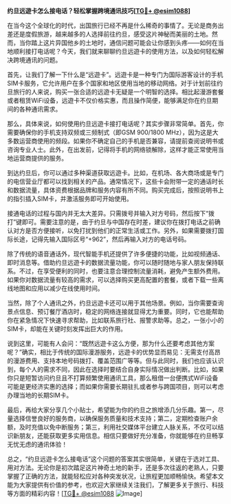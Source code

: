 **约旦远遊卡怎么接电话？轻松掌握跨境通讯技巧[[TG💪+ @esim1088](https://t.me/s/esim1088)]**

在当今这个全球化的时代，出国旅行已经不再是什么稀奇的事情了。无论是商务出差还是度假旅游，越来越多的人选择前往约旦，感受这片神秘而美丽的土地。然而，当你踏上这片异国他乡的土地时，通信问题可能会让你感到头疼——如何在当地顺利接打电话呢？今天，我们就来聊聊约旦远遊卡的使用方法，以及如何轻松解决跨境通讯的问题。

首先，让我们了解一下什么是“远遊卡”。远遊卡是一种专门为国际游客设计的手机SIM卡服务，它允许用户在多个国家和地区使用当地的移动网络。对于计划前往约旦旅行的人来说，购买一张合适的远遊卡无疑是一个明智的选择。相比起漫游套餐或者租赁WiFi设备，远遊卡不仅价格实惠，而且操作简便，能够满足你在约旦期间的各种通讯需求。

那么，具体来说，如何使用约旦远遊卡接打电话呢？其实步骤非常简单。首先，你需要确保你的手机支持双频或三频制式（即GSM 900/1800 MHz），因为这是大多数运营商使用的频段。如果你不确定自己的手机是否兼容，请提前查阅说明书或咨询专业人士。此外，在出发前，记得将手机的网络锁解除，这样才能正常使用当地运营商提供的服务。

到达约旦后，你可以通过多种渠道获取远遊卡。比如，在机场、各大商场或是专门的电信营业厅都可以找到相关的产品。通常情况下，这些卡会附带一定的通话时长和数据流量，具体资费根据品牌和服务内容有所不同。购买完成后，按照说明书上的指引插入SIM卡，并激活服务即可开始使用。

接通电话的过程与国内并无太大差异。只需拨号并输入对方号码，然后按下“拨打”键即可。需要注意的是，由于约旦与中国存在时差，建议你在拨打电话之前确认对方是否方便接听，以免打扰到他们的正常生活或工作。另外，如果需要拨打国际长途，记得先输入国际区号“+962”，然后再输入对方的电话号码。

除了传统的语音通话外，现代智能手机还提供了许多便捷的功能，比如视频通话、即时消息等。借助约旦远遊卡的数据流量功能，你可以随时随地与家人朋友保持联系。不过，在享受便利的同时，也要注意合理控制流量消耗，避免产生额外费用。如果你对数据流量有较高的需求，可以选择购买更高配置的套餐，或者下载一些离线地图和应用以减少在线使用时间。

当然，除了个人通讯之外，约旦远遊卡还可以用于其他场景。例如，当你需要查询景点信息、预订餐厅酒店时，稳定的网络连接就显得尤为重要。同时，它也能帮助你在紧急情况下快速寻求帮助，比如联系旅行社、报警求助等。总之，一张小小的SIM卡，却能在关键时刻发挥出巨大的作用。

说到这里，可能有人会问：“既然远遊卡这么方便，那为什么还要考虑其他方案呢？”确实，相比于传统的国际漫游服务，远遊卡的优势显而易见：无需支付高昂的漫游费用、支持本地号码拨打、覆盖范围广等等。但与此同时，我们也应该认识到，每个人的需求不同，因此在选择时要结合自身实际情况做出判断。比如，如果你只是短暂访问约旦且不打算频繁使用通讯工具，那么租借一台便携式WiFi设备可能是更经济实惠的选择；而如果你需要长期驻扎或者参与跨国项目，则可以考虑办理当地的长期SIM卡。

最后，再给大家分享几个小贴士，希望能为你的约旦之旅增添几分乐趣。第一，尽量选择信誉良好的服务商，以确保服务质量和技术支持；第二，定期检查账户余额，及时充值以免中断服务；第三，利用社交媒体平台建立人脉关系，不仅可以结识新朋友，还能获取更多实用信息。相信只要做好充分准备，你就能够在约旦畅享无忧无虑的通讯体验！

总之，“约旦远遊卡怎么接电话”这个问题的答案其实很简单，关键在于选对工具、用对方法。无论你是初次踏足这片神奇土地的新手，还是多次往返的老熟人，只要掌握了正确的方法，就能轻松应对各种突发状况，让旅程更加顺畅愉快。希望本文能为大家提供有价值的参考，也欢迎大家继续关注我们，了解更多关于旅行、科技等方面的精彩内容！[[TG💪+ @esim1088](https://t.me/s/esim1088) ![Image](https://i.postimg.cc/4NQfJmqS/Snipaste-2025-05-13-00-14-12.png)]